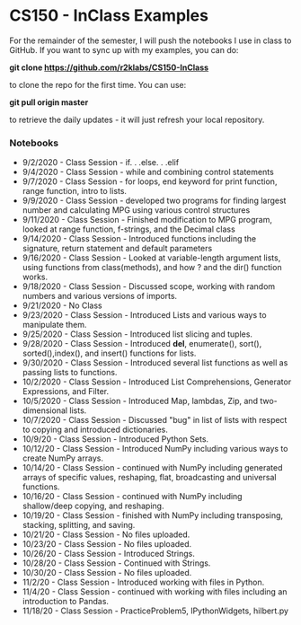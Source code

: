 # CS150 - InClass Examples
For the remainder of the semester, I will push the notebooks I use in class to GitHub. If you want to sync up with my examples, you can do:

**git clone https://github.com/r2klabs/CS150-InClass** 

to clone the repo for the first time. You can use:
 
**git pull origin master** 

to retrieve the daily updates - it will just refresh your local repository.

### Notebooks
- 9/2/2020 - Class Session - if. . .else. . .elif
- 9/4/2020 - Class Session - while and combining control statements
- 9/7/2020 - Class Session - for loops, end keyword for print function, range function, intro to lists. 
- 9/9/2020 - Class Session - developed two programs for finding largest number and calculating MPG using various control structures
- 9/11/2020 - Class Session - Finished modification to MPG program, looked at range function, f-strings, and the Decimal class
- 9/14/2020 - Class Session - Introduced functions including the signature, return statement and default parameters
- 9/16/2020 - Class Session - Looked at variable-length argument lists, using functions from class(methods), and how ? and the dir() function works.
- 9/18/2020 - Class Session - Discussed scope, working with random numbers and various versions of imports.
- 9/21/2020 - No Class
- 9/23/2020 - Class Session - Introduced Lists and various ways to manipulate them.
- 9/25/2020 - Class Session - Introduced list slicing and tuples.
- 9/28/2020 - Class Session - Introduced **del**, enumerate(), sort(), sorted(),index(), and insert() functions for lists.
- 9/30/2020 - Class Session - Introduced several list functions as well as passing lists to functions.
- 10/2/2020 - Class Session - Introduced List Comprehensions, Generator Expressions, and Filter.
- 10/5/2020 - Class Session - Introduced Map, lambdas, Zip, and two-dimensional lists.
- 10/7/2020 - Class Session - Discussed "bug" in list of lists with respect to copying and introduced dictionaries.
- 10/9/20 - Class Session - Introduced Python Sets.
- 10/12/20 - Class Session - Introduced NumPy including various ways to create NumPy arrays.
- 10/14/20 - Class Session - continued with NumPy including generated arrays of specific values, reshaping, flat, broadcasting and universal functions.
- 10/16/20 - Class Session - continued with NumPy including shallow/deep copying, and reshaping.
- 10/19/20 - Class Session - finished with NumPy including transposing, stacking, splitting, and saving.
- 10/21/20 - Class Session - No files uploaded.
- 10/23/20 - Class Session - No files uploaded.
- 10/26/20 - Class Session - Introduced Strings.
- 10/28/20 - Class Session - Continued with Strings.
- 10/30/20 - Class Session - No files uploaded.
- 11/2/20 - Class Session - Introduced working with files in Python.
- 11/4/20 - Class Session - continued with working with files including an introduction to Pandas.
- 11/18/20 - Class Session - PracticeProblem5, IPythonWidgets, hilbert.py